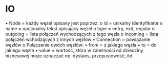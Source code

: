 # IO
• Node = każdy węzeł opisany jest poprzez:
    o id = unikalny identyfikator
   o name = opcjonalny tekst opisujący węzeł
   o type = entry, exit, regular
   o outgoing = lista połączeń wychodzących z tego węzła
   o incoming = lista połączeń wchodzących z innych węzłów
• Connection = powiązanie węzłów
   o Połączenie dwóch węzłów:
      • from = z jakiego węzła
      • to = do jakiego węzła
      • value = wartość, która w zależności od dziedziny biznesowej może oznaczać np. dystans, przepustowość, itd.
